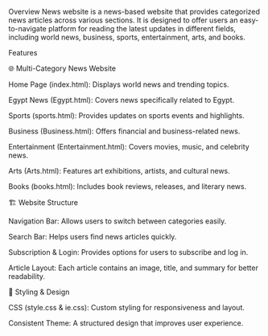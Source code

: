 Overview
News website is a news-based website that provides categorized news articles across various sections. It is designed to offer users an easy-to-navigate platform for reading the latest updates in different fields, including world news, business, sports, entertainment, arts, and books.

Features

🌐 Multi-Category News Website

Home Page (index.html): Displays world news and trending topics.

Egypt News (Egypt.html): Covers news specifically related to Egypt.

Sports (sports.html): Provides updates on sports events and highlights.

Business (Business.html): Offers financial and business-related news.

Entertainment (Entertainment.html): Covers movies, music, and celebrity news.

Arts (Arts.html): Features art exhibitions, artists, and cultural news.

Books (books.html): Includes book reviews, releases, and literary news.

🏗 Website Structure

Navigation Bar: Allows users to switch between categories easily.

Search Bar: Helps users find news articles quickly.

Subscription & Login: Provides options for users to subscribe and log in.

Article Layout: Each article contains an image, title, and summary for better readability.

🎨 Styling & Design

CSS (style.css & ie.css): Custom styling for responsiveness and layout.

Consistent Theme: A structured design that improves user experience.

